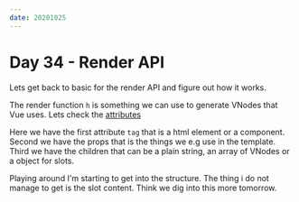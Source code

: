 ```yaml
---
date: 20201025
---
```


# Day 34 - Render API

Lets get back to basic for the render API and figure out how it works.

The render function `h` is something we can use to generate VNodes that Vue uses. Lets check the [attributes](https://v3.vuejs.org/guide/render-function.html#h-arguments)

Here we have the first attribute `tag` that is a html element or a component.
Second we have the props that is the things we e.g use in the template.
Third we have the children that can be a plain string, an array of VNodes or a object for slots. 

Playing around I'm starting to get into the structure. The thing i do not manage to get is the slot content. Think we dig into this more tomorrow.
